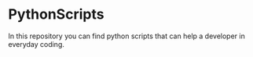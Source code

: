 # PythonScripts
In this repository you can find python scripts that can help a developer in everyday coding.

